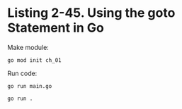 # Listing 2-45. Using the goto Statement in Go
Make module:

```
go mod init ch_01 
```

Run code:

```
go run main.go
```

```
go run .
```